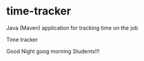 # time-tracker
Java (Maven) application for tracking time on the job

Time tracker

Good Night goog morning Students!!!
